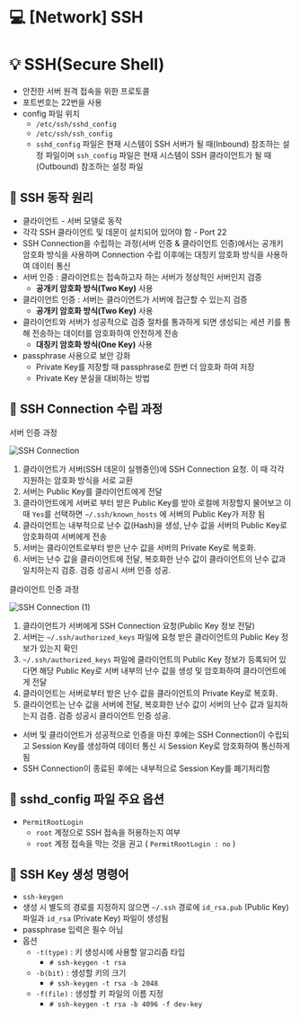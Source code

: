 💻 [Network] SSH
=================

# 💡 SSH(Secure Shell) 
* 안전한 서버 원격 접속을 위한 프로토콜
* 포트번호는 22번을 사용
* config 파일 위치
  * `/etc/ssh/sshd_config`
  * `/etc/ssh/ssh_config`
  * `sshd_config` 파일은 현재 시스템이 SSH 서버가 될 때(Inbound) 참조하는 설정 파일이며 `ssh_config` 파일은 현재 시스템이 SSH 클라이언트가 될 때(Outbound) 참조하는 설정 파일

## 📌 SSH 동작 원리
* 클라이언트 - 서버 모델로 동작
* 각각 SSH 클라이언트 및 데몬이 설치되어 있어야 함 - Port 22
* SSH Connection을 수립하는 과정(서버 인증 & 클라이언트 인증)에서는 공개키 암호화 방식을 사용하며 Connection 수립 이후에는 대칭키 암호화 방식을 사용하여 데이터 통신
* 서버 인증 : 클라이언트는 접속하고자 하는 서버가 정상적인 서버인지 검증
  * **공개키 암호화 방식(Two Key)** 사용
* 클라이언트 인증 : 서버는 클라이언트가 서버에 접근할 수 있는지 검증
  * **공개키 암호화 방식(Two Key)** 사용
* 클라이언트와 서버가 성공적으로 검증 절차를 통과하게 되면 생성되는 세션 키를 통해 전송하는 데이터를 암호화하여 안전하게 전송
  * **대칭키 암호화 방식(One Key)** 사용
* passphrase 사용으로 보안 강화
  * Private Key를 저장할 때 passphrase로 한번 더 암호화 하여 저장
  * Private Key 분실을 대비하는 방법

## 📌 SSH Connection 수립 과정 
서버 인증 과정

![SSH Connection](https://user-images.githubusercontent.com/57285121/173183049-cdcd8396-6d4d-4db1-8746-741f895c9230.jpg)

1. 클라이언트가 서버(SSH 데몬이 실행중인)에 SSH Connection 요청. 이 때 각각 지원하는 암호화 방식을 서로 교환
2. 서버는 Public Key를 클라이언트에게 전달 
3. 클라이언트에게 서버로 부터 받은 Public Key를 받아 로컬에 저장할지 물어보고 이 때 `Yes`를 선택하면 `~/.ssh/known_hosts` 에 서버의 Public Key가 저장 됨
4. 클라이언트는 내부적으로 난수 값(Hash)을 생성, 난수 값을 서버의 Public Key로 암호화하여 서버에게 전송
5. 서버는 클라이언트로부터 받은 난수 값을 서버의 Private Key로 복호화.
6. 서버는 난수 값을 클라이언트에 전달, 복호화한 난수 값이 클라이언트의 난수 값과 일치하는지 검증. 검증 성공시 서버 인증 성공.

클라이언트 인증 과정

![SSH Connection (1)](https://user-images.githubusercontent.com/57285121/173183138-6cc80f48-4e4a-45e2-8fd9-5d4880365c77.jpg)

1. 클라이언트가 서버에게 SSH Connection 요청(Public Key 정보 전달)
2. 서버는 `~/.ssh/authorized_keys` 파일에 요청 받은 클라이언트의 Public Key 정보가 있는지 확인
3. `~/.ssh/authorized_keys` 파일에 클라이언트의 Public Key 정보가 등록되어 있다면 해당 Public Key로 서버 내부의 난수 값을 생성 및 암호화하여 클라이언트에게 전달
4. 클라이언트는 서버로부터 받은 난수 값을 클라이언트의 Private Key로 복호화.
5. 클라이언트는 난수 값을 서버에 전달, 복호화한 난수 값이 서버의 난수 값과 일치하는지 검증. 검증 성공시 클라이언트 인증 성공.

* 서버 및 클라이언트가 성공적으로 인증을 마친 후에는 SSH Connection이 수립되고 Session Key를 생성하여 데이터 통신 시 Session Key로 암호화하여 통신하게 됨
* SSH Connection이 종료된 후에는 내부적으로 Session Key를 폐기처리함

## 📌 sshd_config 파일 주요 옵션
* `PermitRootLogin`
  * `root` 계정으로 SSH 접속을 허용하는지 여부
  * `root` 계정 접속을 막는 것을 권고 ( `PermitRootLogin : no` )

## 📌 SSH Key 생성 명령어
* `ssh-keygen`
* 생성 시 별도의 경로를 지정하지 않으면 `~/.ssh` 경로에 `id_rsa.pub` (Public Key) 파일과 `id_rsa` (Private Key) 파일이 생성됨
* passphrase 입력은 필수 아님
* 옵션
  * `-t(type)` : 키 생성시에 사용할 알고리즘 타입
    * `# ssh-keygen -t rsa`
  * `-b(bit)` : 생성할 키의 크기
    * `# ssh-keygen -t rsa -b 2048`
  * `-f(file)` : 생성할 키 파일의 이름 지정
    * `# ssh-keygen -t rsa -b 4096 -f dev-key`

